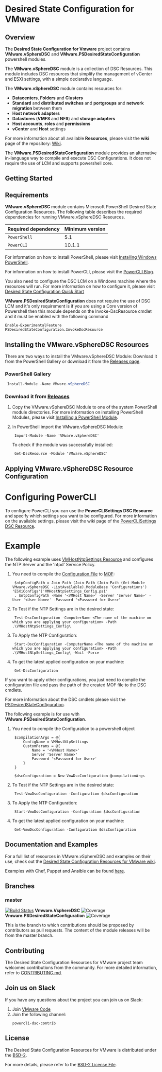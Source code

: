 # Desired State Configuration for VMware

## Overview
The **Desired State Configuration for Vmware** project contains **VMware.vSphereDSC** and **VMware.PSDesiredStateConfiguration** powershell modules.

The **VMware.vSphereDSC** module is a collection of DSC Resources. This module includes DSC resources that simplify the management of vCenter and ESXi settings, with a simple declarative language.

The **VMware.vSphereDSC** module contains resources for:

- **Datacenters**, **Folders** and **Clusters**
- **Standard** and **distributed switches** and **portgroups** and **network migration** between them
- **Host network adapters**
- **Datastores** (**VMFS** and **NFS**) and **storage adapters**
- **Host accounts**, **roles** and **permissions**
- **vCenter** and **Host** settings

For more information about all available **Resources**, please visit the **wiki** page of the repository: [Wiki](https://github.com/vmware/dscr-for-vmware/wiki).

The **VMware.PSDesiredStateConfiguration** module provides an alternative in-language way to compile and execute DSC Configurations. It does not require the use of LCM and supports powershell core.

## Getting Started

## Requirements

**VMware.vSphereDSC** module contains Microsoft PowerShell Desired State Configuration Resources.
The following table describes the required dependencies for running VMware.vSphereDSC Resources.

 **Required dependency**   | **Minimum version**
-------------------------- | -------------------
`PowerShell`               | 5.1
`PowerCLI`                 | 10.1.1

For information on how to install PowerShell, please visit [Installing Windows PowerShell](https://docs.microsoft.com/en-us/powershell/scripting/setup/installing-windows-powershell?view=powershell-5.1).

For information on how to install PowerCLI, please visit the [PowerCLI Blog](https://blogs.vmware.com/PowerCLI/2018/02/powercli-10.html).

You also need to configure the DSC LCM on a Windows machine where the resources will run. For more information on how to configure it, please visit [Desired State Configuration Quick Start](https://docs.microsoft.com/en-us/powershell/dsc/quickstart)

**VMware.PSDesiredStateConfiguration** does not require the use of DSC LCM and it's only requirement is if you are using a Core version of Powershell then this module depends on the Invoke-DscResource cmdlet and it must be enabled with the following command
 ```
 Enable-ExperimentalFeature PSDesiredStateConfiguration.InvokeDscResource
 ```

## Installing the VMware.vSphereDSC Resources

There are two ways to install the VMware.vSphereDSC Module: Download it from the PowerShell Gallery or download it from the [Releases page](https://github.com/vmware/dscr-for-vmware/releases).

### PowerShell Gallery

```powershell
 Install-Module -Name VMware.vSphereDSC
```

### Download it from [Releases](https://github.com/vmware/dscr-for-vmware/releases)

1. Copy the VMware.vSphereDSC Module to one of the system PowerShell module directories. For more information on installing PowerShell Modules, please visit [Installing a PowerShell Module](https://docs.microsoft.com/en-us/powershell/developer/module/installing-a-powershell-module#rules-for-installing-modules).
2. In PowerShell import the VMware.vSphereDSC Module:
   ```
    Import-Module -Name 'VMware.vSphereDSC'
   ```

   To check if the module was successfully installed:
   ```
    Get-DscResource -Module 'VMware.vSphereDSC'
   ```

## Applying VMware.vSphereDSC Resource Configuration

# Configuring PowerCLI

To configure PowerCLI you can use the **PowerCLISettings DSC Resource** and specify which settings you want to be configured. For more information on the available settings, please visit the wiki page of the [PowerCLISettings DSC Resource](https://github.com/vmware/dscr-for-vmware/wiki/PowerCLISettings).

# Example

The following example uses [VMHostNtpSettings Resource](https://github.com/vmware/dscr-for-vmware/wiki/VMHostNtpSettings) and configures the NTP Server and the 'ntpd' Service Policy.

1. You need to compile the [Configuration File](https://github.com/vmware/dscr-for-vmware/blob/master/Source/VMware.vSphereDSC/Configurations/PowerShell/ESXiConfigs/VMHostNtpSettings_Config.ps1) to [MOF](https://docs.microsoft.com/en-us/windows/desktop/wmisdk/managed-object-format--mof-):
   ```
    $ntpConfigPath = Join-Path (Join-Path (Join-Path (Get-Module VMware.vSphereDSC -ListAvailable).ModuleBase 'Configurations') 'ESXiConfigs')'VMHostNtpSettings_Config.ps1'
    . $ntpConfigPath -Name '<VMHost Name>' -Server 'Server Name>' -User '<User Name>' -Password '<Password for User>'
   ```
2. To Test if the NTP Settings are in the desired state:
   ```
    Test-DscConfiguration -ComputerName <The name of the machine on which you are applying your configuration> -Path .\VMHostNtpSettings_Config\
   ```
3. To Apply the NTP Configuration:
   ```
    Start-DscConfiguration -ComputerName <The name of the machine on which you are applying your configuration> -Path .\VMHostNtpSettings_Config\ -Wait -Force
   ```
4. To get the latest applied configuration on your machine:
   ```
    Get-DscConfiguration
   ```

If you want to apply other configurations, you just need to compile the configuration file and pass the path of the created MOF file to the DSC cmdlets.

For more information about the DSC cmdlets please visit the [PSDesiredStateConfiguration](https://docs.microsoft.com/en-us/powershell/module/psdesiredstateconfiguration/?view=powershell-5.1).

The following example is for use with **VMware.PSDesiredStateConfiguration**.

1. You need to compile the Configuration to a powershell object
   ```
    $compilationArgs = @{
        ConfigName = VMHostNtpSettings
        CustomParams = @{
            Name = '<VMHost Name>'
            Server 'Server Name>'
            Password '<Password for User>'
        }
    }

    $dscConfiguration = New-VmwDscConfiguration @compilationArgs
   ```
2. To Test if the NTP Settings are in the desired state:
   ```
    Test-VmwDscConfiguration -Configuration $dscConfiguration 
   ```
3. To Apply the NTP Configuration:
   ```
    Start-VmwDscConfiguration -Configuration $dscConfiguration
   ```
4. To get the latest applied configuration on your machine:
   ```
    Get-VmwDscConfiguration -Configuration $dscConfiguration
   ```

## Documentation and Examples

For a full list of resources in VMware.vSphereDSC and examples on their use, check out
the [Desired State Configuration Resources for VMware wiki](https://github.com/vmware/dscr-for-vmware/wiki).

Examples with Chef, Puppet and Ansible can be found [here](https://github.com/vmware/dscr-for-vmware/tree/master/Source/VMware.vSphereDSC/Configurations).

## Branches

### master

[![Build Status](https://travis-ci.org/vmware/dscr-for-vmware.svg?branch=master)](https://travis-ci.org/vmware/dscr-for-vmware)
**Vmware.VsphereDSC** ![Coverage](https://img.shields.io/badge/coverage-91%25-brightgreen.svg?maxAge=60)
**Vmware.PSDesiredStateConfiguration** ![Coverage](https://img.shields.io/badge/coverage-90%25-brightgreen.svg?maxAge=60)

This is the branch to which contributions should be proposed by contributors as pull requests. The content of the module releases will be from the master branch.

## Contributing

The Desired State Configuration Resources for VMware project team welcomes contributions from the community. For more detailed information, refer to [CONTRIBUTING.md](CONTRIBUTING.md).

## Join us on Slack

If you have any questions about the project you can join us on Slack:

1. Join [VMware Code](https://code.vmware.com/web/code/join)
2. Join the following channel:
    ```
    powercli-dsc-contrib
    ```

## License

The Desired State Configuration Resources for VMware is distributed under the [BSD-2](https://github.com/vmware/dscr-for-vmware/blob/master/LICENSE.txt).

For more details, please refer to the [BSD-2 License File](https://github.com/vmware/dscr-for-vmware/blob/master/LICENSE.txt).
